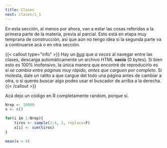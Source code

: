 ```yaml
---
title: Clases
next: clases/1_1
---
```


En esta sección, al menos por ahora, van a estar las cosas referidas a la primera parte de la materia, previa al parcial. Esto está en etapa muy temprana de construcción, así que aún no tengo idea si la segunda parte va a continuarse acá o en otra sección.

{{< callout type="info" >}}
  Hay un [*bug*](https://es.wikipedia.org/wiki/Error_de_software) que *a veces* al navegar entre las clases, descarga automáticamente un archivo HTML **vacío** (0 bytes). Si bien esto es 100% inofensivo, la única manera que encontré de reproducirlo es *si se cambia entre páginas muy rápido, antes que carguen por completo*. Si molesta, dale un ratito a que cargue del todo una página antes de cambiar a otra, o si querés buscar algo podes usar el buscador de arriba a la derecha.
{{< /callout >}}


Acá dejo un código en R completamente random, porque sí.

```r {filename="ejemplo.r"}
Nrep <- 10000
x <- c()

for(i in 1:Nrep){
    tiros <- sample(1:4, 2, replace=F)
    x[i] <- sum(tiros)
}

mean(x > 4)
```
